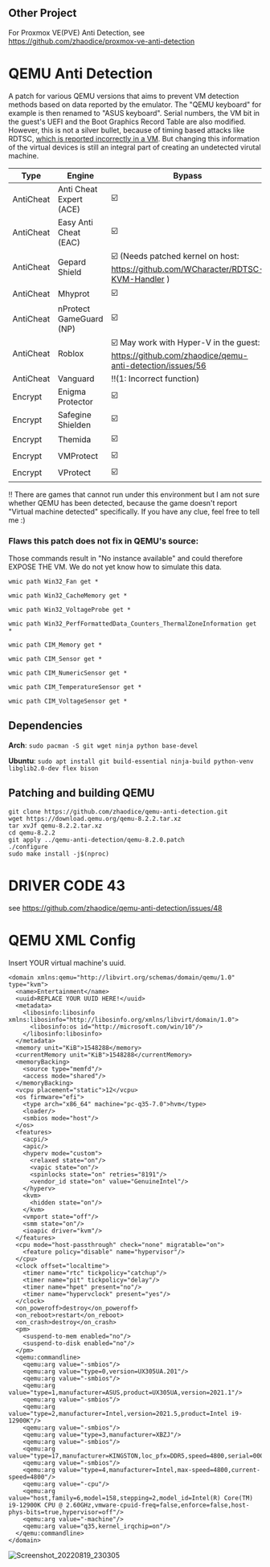 ## Other Project
For Proxmox VE(PVE) Anti Detection, see https://github.com/zhaodice/proxmox-ve-anti-detection

# QEMU Anti Detection
A patch for various QEMU versions that aims to prevent VM detection methods based on data reported by the emulator. The "QEMU keyboard" for example is then renamed to "ASUS keyboard". Serial numbers, the VM bit in the guest's UEFI and the Boot Graphics Record Table are also modified. 
However, this is not a silver bullet, because of timing based attacks like RDTSC, [which is reported incorrectly in a VM](https://github.com/WCharacter/RDTSC-KVM-Handler). 
But changing this information of the virtual devices is still an integral part of creating an undetected virutal machine. 

 | Type       | Engine | Bypass |
 |------------|--------|--------|
 | AntiCheat  | Anti Cheat Expert (ACE) | ☑️ |
 | AntiCheat  | Easy Anti Cheat (EAC) | ☑️ | 
 | AntiCheat  | Gepard Shield | ☑️ (Needs patched kernel on host: https://github.com/WCharacter/RDTSC-KVM-Handler ) |
 | AntiCheat  | Mhyprot | ☑️ |
 | AntiCheat  | nProtect GameGuard (NP) | ☑️ | 
 | AntiCheat  | Roblox | ☑️ May work with Hyper-V in the guest: https://github.com/zhaodice/qemu-anti-detection/issues/56 | 
 | AntiCheat  | Vanguard | ‼️(1: Incorrect function) | 
 | Encrypt    | Enigma Protector | ☑️ | 
 | Encrypt    | Safegine Shielden | ☑️ |
 | Encrypt    | Themida | ☑️ |
 | Encrypt    | VMProtect | ☑️ | 
 | Encrypt    | VProtect | ☑️ |       

‼️ There are games that cannot run under this environment but I am not sure whether QEMU has been detected, because the game doesn't report "Virtual machine detected" specifically. 
If you have any clue, feel free to tell me :)

### Flaws this patch does not fix in QEMU's source:
Those commands result in "No instance available" and could therefore EXPOSE THE VM. We do not yet know how to simulate this data.
```
wmic path Win32_Fan get *

wmic path Win32_CacheMemory get *

wmic path Win32_VoltageProbe get *

wmic path Win32_PerfFormattedData_Counters_ThermalZoneInformation get *

wmic path CIM_Memory get *

wmic path CIM_Sensor get *

wmic path CIM_NumericSensor get *

wmic path CIM_TemperatureSensor get *

wmic path CIM_VoltageSensor get *
```

## Dependencies
**Arch**:
`sudo pacman -S git wget ninja python base-devel`

**Ubuntu**:
`sudo apt install git build-essential ninja-build python-venv libglib2.0-dev flex bison`

## Patching and building QEMU
```
git clone https://github.com/zhaodice/qemu-anti-detection.git
wget https://download.qemu.org/qemu-8.2.2.tar.xz
tar xvJf qemu-8.2.2.tar.xz
cd qemu-8.2.2
git apply ../qemu-anti-detection/qemu-8.2.0.patch
./configure
sudo make install -j$(nproc)
```
# DRIVER CODE 43 

see https://github.com/zhaodice/qemu-anti-detection/issues/48


# QEMU XML Config

Insert YOUR virtual machine's uuid.
```
<domain xmlns:qemu="http://libvirt.org/schemas/domain/qemu/1.0" type="kvm">
  <name>Entertainment</name>
  <uuid>REPLACE YOUR UUID HERE!</uuid>
  <metadata>
    <libosinfo:libosinfo xmlns:libosinfo="http://libosinfo.org/xmlns/libvirt/domain/1.0">
      <libosinfo:os id="http://microsoft.com/win/10"/>
    </libosinfo:libosinfo>
  </metadata>
  <memory unit="KiB">1548288</memory>
  <currentMemory unit="KiB">1548288</currentMemory>
  <memoryBacking>
    <source type="memfd"/>
    <access mode="shared"/>
  </memoryBacking>
  <vcpu placement="static">12</vcpu>
  <os firmware="efi">
    <type arch="x86_64" machine="pc-q35-7.0">hvm</type>
    <loader/>
    <smbios mode="host"/>
  </os>
  <features>
    <acpi/>
    <apic/>
    <hyperv mode="custom">
      <relaxed state="on"/>
      <vapic state="on"/>
      <spinlocks state="on" retries="8191"/>
      <vendor_id state="on" value="GenuineIntel"/>
    </hyperv>
    <kvm>
      <hidden state="on"/>
    </kvm>
    <vmport state="off"/>
    <smm state="on"/>
    <ioapic driver="kvm"/>
  </features>
  <cpu mode="host-passthrough" check="none" migratable="on">
    <feature policy="disable" name="hypervisor"/>
  </cpu>
  <clock offset="localtime">
    <timer name="rtc" tickpolicy="catchup"/>
    <timer name="pit" tickpolicy="delay"/>
    <timer name="hpet" present="no"/>
    <timer name="hypervclock" present="yes"/>
  </clock>
  <on_poweroff>destroy</on_poweroff>
  <on_reboot>restart</on_reboot>
  <on_crash>destroy</on_crash>
  <pm>
    <suspend-to-mem enabled="no"/>
    <suspend-to-disk enabled="no"/>
  </pm>
  <qemu:commandline>
    <qemu:arg value="-smbios"/>
    <qemu:arg value="type=0,version=UX305UA.201"/>
    <qemu:arg value="-smbios"/>
    <qemu:arg value="type=1,manufacturer=ASUS,product=UX305UA,version=2021.1"/>
    <qemu:arg value="-smbios"/>
    <qemu:arg value="type=2,manufacturer=Intel,version=2021.5,product=Intel i9-12900K"/>
    <qemu:arg value="-smbios"/>
    <qemu:arg value="type=3,manufacturer=XBZJ"/>
    <qemu:arg value="-smbios"/>
    <qemu:arg value="type=17,manufacturer=KINGSTON,loc_pfx=DDR5,speed=4800,serial=000000,part=0000"/>
    <qemu:arg value="-smbios"/>
    <qemu:arg value="type=4,manufacturer=Intel,max-speed=4800,current-speed=4800"/>
    <qemu:arg value="-cpu"/>
    <qemu:arg value="host,family=6,model=158,stepping=2,model_id=Intel(R) Core(TM) i9-12900K CPU @ 2.60GHz,vmware-cpuid-freq=false,enforce=false,host-phys-bits=true,hypervisor=off"/>
    <qemu:arg value="-machine"/>
    <qemu:arg value="q35,kernel_irqchip=on"/>
  </qemu:commandline>
</domain>
```
![Screenshot_20220819_230305](https://user-images.githubusercontent.com/63996691/185649897-b7609626-ee6d-42b1-bc5e-4465cb41a19a.png)

